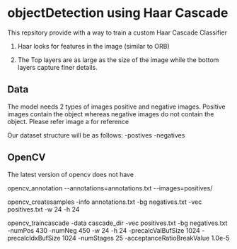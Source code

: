 # objectDetection using Haar Cascade

This repsitory provide with a way to train a custom Haar Cascade Classifier

  1. Haar looks for features in the image (similar to ORB)

  2. The Top layers are as large as the size of the image while the bottom layers capture finer details.


## Data

The model needs 2 types of images positive and negative images. Positive images contain the object whereas negative images do not contain the object. Please refer image a for reference

Our dataset structure will be as follows:
  -postives
  -negatives
 
## OpenCV

The latest version of opencv does not have 



opencv_annotation --annotations=annotations.txt --images=positives/ 

opencv_createsamples -info annotations.txt -bg negatives.txt -vec positives.txt -w 24 -h 24  

opencv_traincascade -data cascade_dir -vec positives.txt -bg negatives.txt -numPos 430 -numNeg 450 -w 24 -h 24 -precalcValBufSize 1024 -precalcIdxBufSize 1024 -numStages 25 -acceptanceRatioBreakValue 1.0e-5

    
   
  
  
